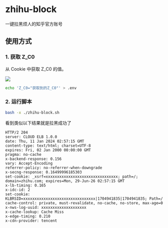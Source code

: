 # zhihu-block

一键拉黑烦人的知乎官方账号

## 使用方式

### 1. 获取 Z_C0

从 Cookie 中获取 Z_C0 的值。

![](./resources/1.png)

```sh
echo 'Z_C0="获取到的Z_C0"' > .env
```

### 2. 运行脚本

```bash
bash -x ./zhihu-block.sh
```

看到类似以下结果就是拉黑成功了

```
HTTP/2 204
server: CLOUD ELB 1.0.0
date: Thu, 11 Jan 2024 02:57:15 GMT
content-type: text/html; charset=UTF-8
expires: Fri, 02 Jan 2000 00:00:00 GMT
pragma: no-cache
x-backend-response: 0.156
vary: Accept-Encoding
referrer-policy: no-referrer-when-downgrade
x-secng-response: 0.16499996185303
set-cookie: _xsrf=xxxxxxxxxxxxxxxxxxxxxxxxxxxxxxxx; path=/; domain=zhihu.com; expires=Mon, 29-Jun-26 02:57:15 GMT
x-lb-timing: 0.165
x-idc-id: 2
set-cookie: KLBRSID=xxxxxxxxxxxxxxxxxxxxxxxxxxxxxxxx|1704941835|1704941835; Path=/
cache-control: private, must-revalidate, no-cache, no-store, max-age=0
x-nws-log-uuid: xxxxxxxxxxxxxxxxxxxx
x-cache-lookup: Cache Miss
x-edge-timing: 0.210
x-cdn-provider: tencent
```
